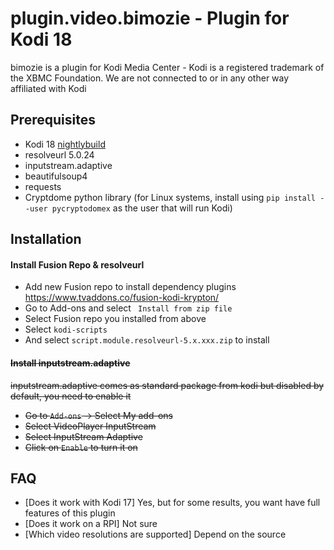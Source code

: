 # plugin.video.bimozie - Plugin for Kodi 18

bimozie is a plugin for Kodi Media Center -  Kodi is a registered trademark of the XBMC Foundation. We are not connected to or in any other way affiliated with Kodi

## Prerequisites

- Kodi 18 [nightlybuild](http://mirrors.kodi.tv/nightlies/)
- resolveurl 5.0.24
- inputstream.adaptive
- beautifulsoup4
- requests
- Cryptdome python library (for Linux systems, install using `pip install --user pycryptodomex` as the user that will run Kodi)

## Installation

#### Install Fusion Repo & resolveurl
 - Add new Fusion repo to install dependency plugins https://www.tvaddons.co/fusion-kodi-krypton/
 - Go to Add-ons and select ` Install from zip file`
 - Select Fusion repo you installed from above
 - Select `kodi-scripts`
 - And select `script.module.resolveurl-5.x.xxx.zip` to install
 
#### ~~Install inputstream.adaptive~~

~~inputstream.adaptive comes as standard package from kodi but disabled by default, you need to enable it~~
- ~~Go to `Add-ons` -> Select My add-ons~~
- ~~Select VideoPlayer InputStream~~
- ~~Select InputStream Adaptive~~
- ~~Click on `Enable` to turn it on~~


## FAQ

- [Does it work with Kodi 17] Yes, but for some results, you want have full features of this plugin
- [Does it work on a RPI] Not sure
- [Which video resolutions are supported] Depend on the source
